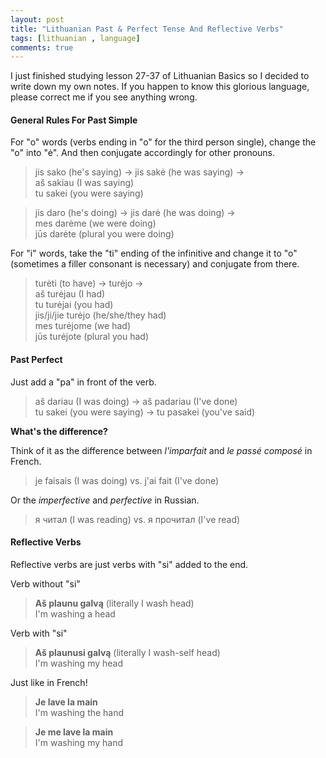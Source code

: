 ```yaml
---
layout: post
title: "Lithuanian Past & Perfect Tense And Reflective Verbs"
tags: [lithuanian , language]
comments: true
---
```


I just finished studying lesson 27-37 of Lithuanian Basics so I decided to write down my own notes. If you happen to know this glorious language, please correct me if you see anything wrong.

#### General Rules For Past Simple

For "o" words (verbs ending in "o" for the third person single), change the "o" into "ė". And then conjugate accordingly for other pronouns.

>jis sako (he's saying) -> jis sakė (he was saying) -> <br>
aš sakiau (I was saying) <br>
tu sakei (you were saying)

>jis daro (he's doing) -> jis darė (he was doing) -> <br>
mes darėme (we were doing) <br>
 jūs darėte (plural you were doing)

For "i" words, take the "ti" ending of the infinitive and change it to "o" (sometimes a filler consonant is necessary) and conjugate from there.

>turėti (to have) -> turėjo -> <br>
aš turėjau (I had) <br>
tu turėjai (you had)<br>
jis/ji/jie turėjo (he/she/they had)<br>
mes turėjome (we had)<br>
jūs turėjote (plural you had)<br>


#### Past Perfect

Just add a "pa" in front of the verb.

>aš dariau (I was doing) -> aš padariau (I've done) <br>
tu sakei (you were saying) -> tu pasakei (you've said)


**What's the difference?**

Think of it as the difference between *l'imparfait* and *le passé composé* in French.

>je faisais (I was doing) vs. j'ai fait (I've done)

Or the *imperfective* and *perfective* in Russian.

>я читал (I was reading) vs. я прочитал (I've read)

#### Reflective Verbs

Reflective verbs are just verbs with "si" added to the end.

Verb without "si"

> **Aš plaunu galvą** (literally I wash head) <br>
I'm washing a head

Verb with "si"

> **Aš plaunusi galvą** (literally I wash-self head) <br>
I'm washing my head

Just like in French!

> **Je lave la main** <br>
I'm washing the hand

> **Je me lave la main** <br>
I'm washing my hand
